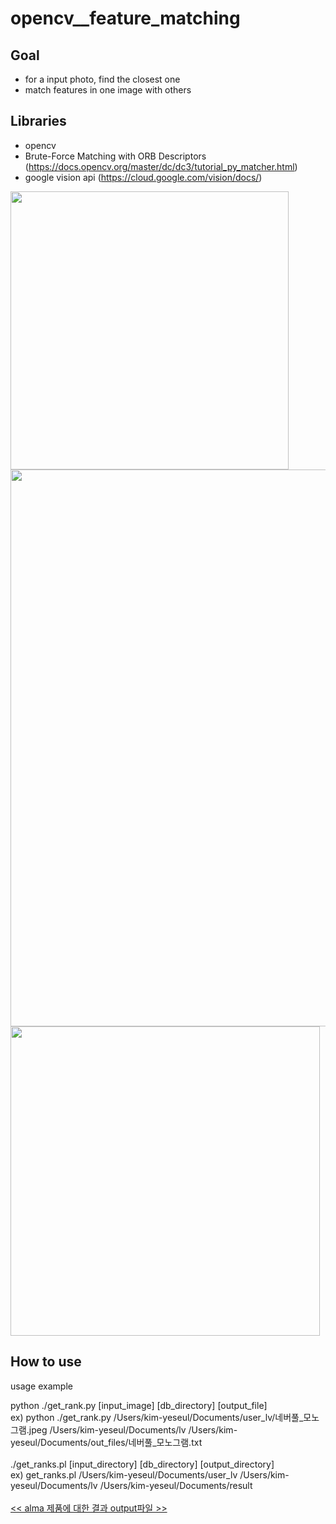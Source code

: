 # opencv__feature_matching

## Goal 
- for a input photo, find the closest one  
- match features in one image with others

## Libraries 
- opencv
- Brute-Force Matching with ORB Descriptors (https://docs.opencv.org/master/dc/dc3/tutorial_py_matcher.html)
- google vision api (https://cloud.google.com/vision/docs/)


<img width="445" src="https://user-images.githubusercontent.com/39558070/90326794-a2bcf580-dfc7-11ea-9b34-13fe1de6133d.png">
<br>
<img width="891" src="https://user-images.githubusercontent.com/39558070/90326856-8b323c80-dfc8-11ea-8917-ef41ae737cb6.png">
<br>
<img width="495" src="https://user-images.githubusercontent.com/39558070/90326871-b7e65400-dfc8-11ea-8ae2-bcfd529b1b14.png">
<br>


## How to use
usage example

python ./get_rank.py [input_image] [db_directory] [output_file] <br>
ex) python ./get_rank.py /Users/kim-yeseul/Documents/user_lv/네버풀_모노그램.jpeg /Users/kim-yeseul/Documents/lv /Users/kim-yeseul/Documents/out_files/네버풀_모노그램.txt  
<br>
./get_ranks.pl [input_directory] [db_directory] [output_directory] <br>
ex) get_ranks.pl  /Users/kim-yeseul/Documents/user_lv /Users/kim-yeseul/Documents/lv /Users/kim-yeseul/Documents/result
<br>
<br>
[<< alma 제품에 대한 결과 output파일 >>](https://github.com/admirebg/opencv__feature_matching/files/5080009/Alma.txt)
